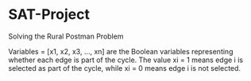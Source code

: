 # SAT-Project
Solving the Rural Postman Problem

Variables = [x1, x2, x3, ..., xn] are the Boolean variables representing whether each edge is part of the cycle.
The value xi = 1 means edge i is selected as part of the cycle, while xi = 0 means edge i is not selected.